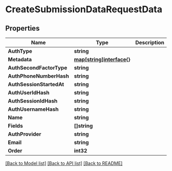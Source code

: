 # CreateSubmissionDataRequestData

## Properties
Name | Type | Description | Notes
------------ | ------------- | ------------- | -------------
**AuthType** | **string** |  | [optional] 
**Metadata** | [**map[string]interface{}**](map[string]interface{}.md) |  | [optional] 
**AuthSecondFactorType** | **string** |  | [optional] 
**AuthPhoneNumberHash** | **string** |  | [optional] 
**AuthSessionStartedAt** | **string** |  | [optional] 
**AuthUserIdHash** | **string** |  | [optional] 
**AuthSessionIdHash** | **string** |  | [optional] 
**AuthUsernameHash** | **string** |  | [optional] 
**Name** | **string** |  | [optional] 
**Fields** | **[]string** |  | [optional] 
**AuthProvider** | **string** |  | [optional] 
**Email** | **string** |  | [optional] 
**Order** | **int32** |  | [optional] 

[[Back to Model list]](../README.md#documentation-for-models) [[Back to API list]](../README.md#documentation-for-api-endpoints) [[Back to README]](../README.md)


